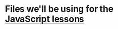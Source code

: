 # Files we'll be using for the [JavaScript lessons](https://docs.google.com/document/d/158clYGwEgGiY3OmUhQ3Vvm5tYEbiNz_GvZED_wUTZUo/edit)